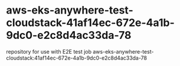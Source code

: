 # aws-eks-anywhere-test-cloudstack-41af14ec-672e-4a1b-9dc0-e2c8d4ac33da-78
repository for use with E2E test job aws-eks-anywhere-test-cloudstack:41af14ec-672e-4a1b-9dc0-e2c8d4ac33da-78
